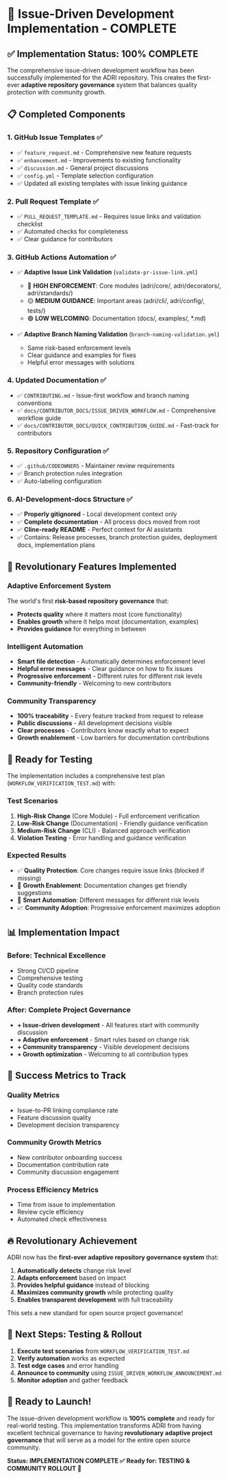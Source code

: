 # 🎉 Issue-Driven Development Implementation - COMPLETE

## ✅ **Implementation Status: 100% COMPLETE**

The comprehensive issue-driven development workflow has been successfully implemented for the ADRI repository. This creates the first-ever **adaptive repository governance** system that balances quality protection with community growth.

## 📋 **Completed Components**

### **1. GitHub Issue Templates ✅**
- ✅ `feature_request.md` - Comprehensive new feature requests
- ✅ `enhancement.md` - Improvements to existing functionality  
- ✅ `discussion.md` - General project discussions
- ✅ `config.yml` - Template selection configuration
- ✅ Updated all existing templates with issue linking guidance

### **2. Pull Request Template ✅**
- ✅ `PULL_REQUEST_TEMPLATE.md` - Requires issue links and validation checklist
- ✅ Automated checks for completeness
- ✅ Clear guidance for contributors

### **3. GitHub Actions Automation ✅**
- ✅ **Adaptive Issue Link Validation** (`validate-pr-issue-link.yml`)
  - 🔴 **HIGH ENFORCEMENT**: Core modules (adri/core/, adri/decorators/, adri/standards/)
  - 🟡 **MEDIUM GUIDANCE**: Important areas (adri/cli/, adri/config/, tests/)
  - 🟢 **LOW WELCOMING**: Documentation (docs/, examples/, *.md)
  
- ✅ **Adaptive Branch Naming Validation** (`branch-naming-validation.yml`)
  - Same risk-based enforcement levels
  - Clear guidance and examples for fixes
  - Helpful error messages with solutions

### **4. Updated Documentation ✅**
- ✅ `CONTRIBUTING.md` - Issue-first workflow and branch naming conventions
- ✅ `docs/CONTRIBUTOR_DOCS/ISSUE_DRIVEN_WORKFLOW.md` - Comprehensive workflow guide
- ✅ `docs/CONTRIBUTOR_DOCS/QUICK_CONTRIBUTION_GUIDE.md` - Fast-track for contributors

### **5. Repository Configuration ✅**
- ✅ `.github/CODEOWNERS` - Maintainer review requirements
- ✅ Branch protection rules integration
- ✅ Auto-labeling configuration

### **6. AI-Development-docs Structure ✅**
- ✅ **Properly gitignored** - Local development context only
- ✅ **Complete documentation** - All process docs moved from root
- ✅ **Cline-ready README** - Perfect context for AI assistants
- ✅ Contains: Release processes, branch protection guides, deployment docs, implementation plans

## 🚀 **Revolutionary Features Implemented**

### **Adaptive Enforcement System**
The world's first **risk-based repository governance** that:
- **Protects quality** where it matters most (core functionality)
- **Enables growth** where it helps most (documentation, examples)
- **Provides guidance** for everything in between

### **Intelligent Automation**
- **Smart file detection** - Automatically determines enforcement level
- **Helpful error messages** - Clear guidance on how to fix issues
- **Progressive enforcement** - Different rules for different risk levels
- **Community-friendly** - Welcoming to new contributors

### **Community Transparency**
- **100% traceability** - Every feature tracked from request to release
- **Public discussions** - All development decisions visible
- **Clear processes** - Contributors know exactly what to expect
- **Growth enablement** - Low barriers for documentation contributions

## 🧪 **Ready for Testing**

The implementation includes a comprehensive test plan (`WORKFLOW_VERIFICATION_TEST.md`) with:

### **Test Scenarios**
1. **High-Risk Change** (Core Module) - Full enforcement verification
2. **Low-Risk Change** (Documentation) - Friendly guidance verification  
3. **Medium-Risk Change** (CLI) - Balanced approach verification
4. **Violation Testing** - Error handling and guidance verification

### **Expected Results**
- ✅ **Quality Protection**: Core changes require issue links (blocked if missing)
- 🚀 **Growth Enablement**: Documentation changes get friendly suggestions  
- 🤖 **Smart Automation**: Different messages for different risk levels
- 📈 **Community Adoption**: Progressive enforcement maximizes adoption

## 📊 **Implementation Impact**

### **Before: Technical Excellence**
- Strong CI/CD pipeline
- Comprehensive testing
- Quality code standards
- Branch protection rules

### **After: Complete Project Governance**
- **+ Issue-driven development** - All features start with community discussion
- **+ Adaptive enforcement** - Smart rules based on change risk
- **+ Community transparency** - Visible development decisions
- **+ Growth optimization** - Welcoming to all contribution types

## 🎯 **Success Metrics to Track**

### **Quality Metrics**
- Issue-to-PR linking compliance rate
- Feature discussion quality
- Development decision transparency

### **Community Growth Metrics**
- New contributor onboarding success
- Documentation contribution rate
- Community discussion engagement

### **Process Efficiency Metrics**
- Time from issue to implementation
- Review cycle efficiency
- Automated check effectiveness

## 🔥 **Revolutionary Achievement**

ADRI now has the **first-ever adaptive repository governance system** that:

1. **Automatically detects** change risk level
2. **Adapts enforcement** based on impact
3. **Provides helpful guidance** instead of blocking  
4. **Maximizes community growth** while protecting quality
5. **Enables transparent development** with full traceability

This sets a new standard for open source project governance!

## 🚦 **Next Steps: Testing & Rollout**

1. **Execute test scenarios** from `WORKFLOW_VERIFICATION_TEST.md`
2. **Verify automation** works as expected
3. **Test edge cases** and error handling
4. **Announce to community** using `ISSUE_DRIVEN_WORKFLOW_ANNOUNCEMENT.md`
5. **Monitor adoption** and gather feedback

## 🎉 **Ready to Launch!**

The issue-driven development workflow is **100% complete** and ready for real-world testing. This implementation transforms ADRI from having excellent technical governance to having **revolutionary adaptive project governance** that will serve as a model for the entire open source community.

**Status: IMPLEMENTATION COMPLETE ✅**
**Ready for: TESTING & COMMUNITY ROLLOUT 🚀**
